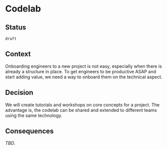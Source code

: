# Codelab

## Status

`draft`


## Context

Onboarding engineers to a new project is not easy, especially when there is already a structure in place. To get engineers to be productive ASAP and start adding value, we need a way to onboard them on the technical aspect.


## Decision

We will create tutorials and workshops on core concepts for a project. The advantage is, the codelab can be shared and extended to different teams using the same technology.


## Consequences

_TBD_.
